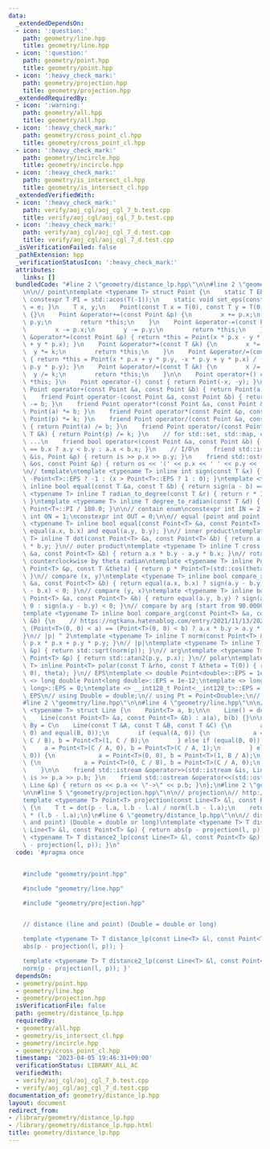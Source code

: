 ```yaml
---
data:
  _extendedDependsOn:
  - icon: ':question:'
    path: geometry/line.hpp
    title: geometry/line.hpp
  - icon: ':question:'
    path: geometry/point.hpp
    title: geometry/point.hpp
  - icon: ':heavy_check_mark:'
    path: geometry/projection.hpp
    title: geometry/projection.hpp
  _extendedRequiredBy:
  - icon: ':warning:'
    path: geometry/all.hpp
    title: geometry/all.hpp
  - icon: ':heavy_check_mark:'
    path: geometry/cross_point_cl.hpp
    title: geometry/cross_point_cl.hpp
  - icon: ':heavy_check_mark:'
    path: geometry/incircle.hpp
    title: geometry/incircle.hpp
  - icon: ':heavy_check_mark:'
    path: geometry/is_intersect_cl.hpp
    title: geometry/is_intersect_cl.hpp
  _extendedVerifiedWith:
  - icon: ':heavy_check_mark:'
    path: verify/aoj_cgl/aoj_cgl_7_b.test.cpp
    title: verify/aoj_cgl/aoj_cgl_7_b.test.cpp
  - icon: ':heavy_check_mark:'
    path: verify/aoj_cgl/aoj_cgl_7_d.test.cpp
    title: verify/aoj_cgl/aoj_cgl_7_d.test.cpp
  _isVerificationFailed: false
  _pathExtension: hpp
  _verificationStatusIcon: ':heavy_check_mark:'
  attributes:
    links: []
  bundledCode: "#line 2 \"geometry/distance_lp.hpp\"\n\n#line 2 \"geometry/point.hpp\"\
    \n\n// point\ntemplate <typename T> struct Point {\n    static T EPS;\n    static\
    \ constexpr T PI = std::acos(T(-1));\n    static void set_eps(const T &e) { EPS\
    \ = e; }\n    T x, y;\n    Point(const T x = T(0), const T y = T(0)) : x(x), y(y)\
    \ {}\n    Point &operator+=(const Point &p) {\n        x += p.x;\n        y +=\
    \ p.y;\n        return *this;\n    }\n    Point &operator-=(const Point &p) {\n\
    \        x -= p.x;\n        y -= p.y;\n        return *this;\n    }\n    Point\
    \ &operator*=(const Point &p) { return *this = Point(x * p.x - y * p.y, x * p.y\
    \ + y * p.x); }\n    Point &operator*=(const T &k) {\n        x *= k;\n      \
    \  y *= k;\n        return *this;\n    }\n    Point &operator/=(const Point &p)\
    \ { return *this = Point(x * p.x + y * p.y, -x * p.y + y * p.x) / (p.x * p.x +\
    \ p.y * p.y); }\n    Point &operator/=(const T &k) {\n        x /= k;\n      \
    \  y /= k;\n        return *this;\n    }\n\n    Point operator+() const { return\
    \ *this; }\n    Point operator-() const { return Point(-x, -y); }\n\n    friend\
    \ Point operator+(const Point &a, const Point &b) { return Point(a) += b; }\n\
    \    friend Point operator-(const Point &a, const Point &b) { return Point(a)\
    \ -= b; }\n    friend Point operator*(const Point &a, const Point &b) { return\
    \ Point(a) *= b; }\n    friend Point operator*(const Point &p, const T &k) { return\
    \ Point(p) *= k; }\n    friend Point operator/(const Point &a, const Point &b)\
    \ { return Point(a) /= b; }\n    friend Point operator/(const Point &p, const\
    \ T &k) { return Point(p) /= k; }\n    // for std::set, std::map, compare_arg,\
    \ ...\n    friend bool operator<(const Point &a, const Point &b) { return a.x\
    \ == b.x ? a.y < b.y : a.x < b.x; }\n    // I/O\n    friend std::istream &operator>>(std::istream\
    \ &is, Point &p) { return is >> p.x >> p.y; }\n    friend std::ostream &operator<<(std::ostream\
    \ &os, const Point &p) { return os << '(' << p.x << ' ' << p.y << ')'; }\n};\n\
    \n// template\ntemplate <typename T> inline int sign(const T &x) { return x <\
    \ -Point<T>::EPS ? -1 : (x > Point<T>::EPS ? 1 : 0); }\ntemplate <typename T>\
    \ inline bool equal(const T &a, const T &b) { return sign(a - b) == 0; }\ntemplate\
    \ <typename T> inline T radian_to_degree(const T &r) { return r * 180.0 / Point<T>::PI;\
    \ }\ntemplate <typename T> inline T degree_to_radian(const T &d) { return d *\
    \ Point<T>::PI / 180.0; }\n\n// contain enum\nconstexpr int IN = 2;\nconstexpr\
    \ int ON = 1;\nconstexpr int OUT = 0;\n\n// equal (point and point)\ntemplate\
    \ <typename T> inline bool equal(const Point<T> &a, const Point<T> &b) { return\
    \ equal(a.x, b.x) and equal(a.y, b.y); }\n// inner product\ntemplate <typename\
    \ T> inline T dot(const Point<T> &a, const Point<T> &b) { return a.x * b.x + a.y\
    \ * b.y; }\n// outer product\ntemplate <typename T> inline T cross(const Point<T>\
    \ &a, const Point<T> &b) { return a.x * b.y - a.y * b.x; }\n// rotate Point p\
    \ counterclockwise by theta radian\ntemplate <typename T> inline Point<T> rotate(const\
    \ Point<T> &p, const T &theta) { return p * Point<T>(std::cos(theta), std::sin(theta));\
    \ }\n// compare (x, y)\ntemplate <typename T> inline bool compare_x(const Point<T>\
    \ &a, const Point<T> &b) { return equal(a.x, b.x) ? sign(a.y - b.y) < 0 : sign(a.x\
    \ - b.x) < 0; }\n// compare (y, x)\ntemplate <typename T> inline bool compare_y(const\
    \ Point<T> &a, const Point<T> &b) { return equal(a.y, b.y) ? sign(a.x - b.x) <\
    \ 0 : sign(a.y - b.y) < 0; }\n// compare by arg (start from 90.0000000001~)\n\
    template <typename T> inline bool compare_arg(const Point<T> &a, const Point<T>\
    \ &b) {\n    // https://ngtkana.hatenablog.com/entry/2021/11/13/202103\n    return\
    \ (Point<T>(0, 0) < a) == (Point<T>(0, 0) < b) ? a.x * b.y > a.y * b.x : a < b;\n\
    }\n// |p| ^ 2\ntemplate <typename T> inline T norm(const Point<T> &p) { return\
    \ p.x * p.x + p.y * p.y; }\n// |p|\ntemplate <typename T> inline T abs(const Point<T>\
    \ &p) { return std::sqrt(norm(p)); }\n// arg\ntemplate <typename T> inline T arg(const\
    \ Point<T> &p) { return std::atan2(p.y, p.x); }\n// polar\ntemplate <typename\
    \ T> inline Point<T> polar(const T &rho, const T &theta = T(0)) { return rotate(Point<T>(rho,\
    \ 0), theta); }\n// EPS\ntemplate <> double Point<double>::EPS = 1e-9;\ntemplate\
    \ <> long double Point<long double>::EPS = 1e-12;\ntemplate <> long long Point<long\
    \ long>::EPS = 0;\ntemplate <> __int128_t Point<__int128_t>::EPS = 0;\n// change\
    \ EPS\n// using Double = double;\n// using Pt = Point<Double>;\n// Point<Double>::set_eps(new_eps);\n\
    #line 2 \"geometry/line.hpp\"\n\n#line 4 \"geometry/line.hpp\"\n\n// line\ntemplate\
    \ <typename T> struct Line {\n    Point<T> a, b;\n\n    Line() = default;\n\n\
    \    Line(const Point<T> &a, const Point<T> &b) : a(a), b(b) {}\n\n    // Ax +\
    \ By = C\n    Line(const T &A, const T &B, const T &C) {\n        assert(equal(A,\
    \ 0) and equal(B, 0));\n        if (equal(A, 0)) {\n            a = Point<T>(0,\
    \ C / B), b = Point<T>(1, C / B);\n        } else if (equal(B, 0)) {\n       \
    \     a = Point<T>(C / A, 0), b = Point<T>(C / A, 1);\n        } else if (equal(C,\
    \ 0)) {\n            a = Point<T>(0, 0), b = Point<T>(1, B / A);\n        } else\
    \ {\n            a = Point<T>(0, C / B), b = Point<T>(C / A, 0);\n        }\n\
    \    }\n\n    friend std::istream &operator>>(std::istream &is, Line &p) { return\
    \ is >> p.a >> p.b; }\n    friend std::ostream &operator<<(std::ostream &os, const\
    \ Line &p) { return os << p.a << \"->\" << p.b; }\n};\n#line 2 \"geometry/projection.hpp\"\
    \n\n#line 5 \"geometry/projection.hpp\"\n\n// projection\n// http://judge.u-aizu.ac.jp/onlinejudge/description.jsp?id=CGL_1_A\n\
    template <typename T> Point<T> projection(const Line<T> &l, const Point<T> &p)\
    \ {\n    T t = dot(p - l.a, l.b - l.a) / norm(l.b - l.a);\n    return l.a + t\
    \ * (l.b - l.a);\n}\n#line 6 \"geometry/distance_lp.hpp\"\n\n// distance (line\
    \ and point) (Double = double or long)\ntemplate <typename T> T distance_lp(const\
    \ Line<T> &l, const Point<T> &p) { return abs(p - projection(l, p)); }\ntemplate\
    \ <typename T> T distance2_lp(const Line<T> &l, const Point<T> &p) { return norm(p\
    \ - projection(l, p)); }\n"
  code: '#pragma once


    #include "geometry/point.hpp"

    #include "geometry/line.hpp"

    #include "geometry/projection.hpp"


    // distance (line and point) (Double = double or long)

    template <typename T> T distance_lp(const Line<T> &l, const Point<T> &p) { return
    abs(p - projection(l, p)); }

    template <typename T> T distance2_lp(const Line<T> &l, const Point<T> &p) { return
    norm(p - projection(l, p)); }'
  dependsOn:
  - geometry/point.hpp
  - geometry/line.hpp
  - geometry/projection.hpp
  isVerificationFile: false
  path: geometry/distance_lp.hpp
  requiredBy:
  - geometry/all.hpp
  - geometry/is_intersect_cl.hpp
  - geometry/incircle.hpp
  - geometry/cross_point_cl.hpp
  timestamp: '2023-04-05 19:46:31+09:00'
  verificationStatus: LIBRARY_ALL_AC
  verifiedWith:
  - verify/aoj_cgl/aoj_cgl_7_b.test.cpp
  - verify/aoj_cgl/aoj_cgl_7_d.test.cpp
documentation_of: geometry/distance_lp.hpp
layout: document
redirect_from:
- /library/geometry/distance_lp.hpp
- /library/geometry/distance_lp.hpp.html
title: geometry/distance_lp.hpp
---
```


